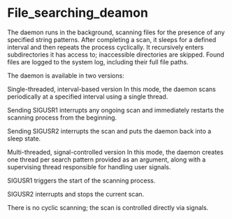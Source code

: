 # File_searching_deamon
The daemon runs in the background, scanning files for the presence of any specified string patterns. After completing a scan, it sleeps for a defined interval and then repeats the process cyclically. It recursively enters subdirectories it has access to; inaccessible directories are skipped. Found files are logged to the system log, including their full file paths.

The daemon is available in two versions:

Single-threaded, interval-based version
In this mode, the daemon scans periodically at a specified interval using a single thread.

Sending SIGUSR1 interrupts any ongoing scan and immediately restarts the scanning process from the beginning.

Sending SIGUSR2 interrupts the scan and puts the daemon back into a sleep state.

Multi-threaded, signal-controlled version
In this mode, the daemon creates one thread per search pattern provided as an argument, along with a supervising thread responsible for handling user signals.

SIGUSR1 triggers the start of the scanning process.

SIGUSR2 interrupts and stops the current scan.

There is no cyclic scanning; the scan is controlled directly via signals.
